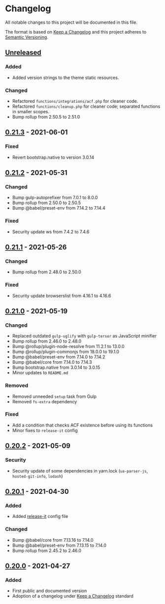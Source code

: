 # Changelog
All notable changes to this project will be documented in this file.

The format is based on [Keep a Changelog][Keep a Changelog] and this project adheres to [Semantic Versioning][Semantic Versioning].

## [Unreleased]

### Added
- Added version strings to the theme static resources.

### Changed
- Refactored `functions/integrations/acf.php` for cleaner code.
- Refactored `functions/cleanup.php` for cleaner code; separated functions in smaller scopes.
- Bump rollup from 2.50.5 to 2.51.0

## [0.21.3] - 2021-06-01

### Fixed
- Revert bootstrap.native to version 3.0.14

## [0.21.2] - 2021-05-31

### Changed 
- Bump gulp-autoprefixer from 7.0.1 to 8.0.0
- Bump rollup from 2.50.0 to 2.50.5
- Bump @babel/preset-env from 7.14.2 to 7.14.4

### Fixed
- Security update ws from 7.4.2 to 7.4.6

## [0.21.1] - 2021-05-26

### Changed 
- Bump rollup from 2.48.0 to 2.50.0

### Fixed
- Security update browserslist from 4.16.1 to 4.16.6

## [0.21.0] - 2021-05-19

### Changed 
- Replaced outdated `gulp-uglify` with `gulp-terser` as JavaScript minifier
- Bump rollup from 2.46.0 to 2.48.0
- Bump @rollup/plugin-node-resolve from 11.2.1 to 13.0.0
- Bump @rollup/plugin-commonjs from 18.0.0 to 19.1.0
- Bump @babel/preset-env from 7.14.0 to 7.14.2
- Bump @babel/core from 7.14.0 to 7.14.3
- Bump bootstrap.native from 3.0.14 to 3.0.15
- Minor updates to `README.md`

### Removed
- Removed unneeded `setup` task from Gulp
- Removed `fs-extra` dependency

### Fixed
- Add a condition that checks ACF existence before using its functions
- Minor fixes to `release-it` config

## [0.20.2] - 2021-05-09

### Security

- Security update of some dependencies in yarn.lock (`ua-parser-js`, `hosted-git-info`, `lodash`)

## [0.20.1] - 2021-04-30

### Added
- Added [release-it](https://github.com/release-it/release-it) config file

### Changed 
- Bump @babel/core from 7.13.16 to 7.14.0
- Bump @babel/preset-env from 7.13.15 to 7.14.0
- Bump rollup from 2.45.2 to 2.46.0

## [0.20.0] - 2021-04-27

### Added
- First public and documented version
- Adoption of a changelog under [Keep a Changelog][Keep a Changelog] standard


<!-- Links -->
[Keep a Changelog]: https://keepachangelog.com/
[Semantic Versioning]: https://semver.org/

<!-- Versions -->
[Unreleased]: https://github.com/stefanobartoletti/bricks/compare/master...devel

[0.21.3]: https://github.com/stefanobartoletti/bricks/compare/v0.21.2...v0.21.3
[0.21.2]: https://github.com/stefanobartoletti/bricks/compare/v0.21.1...v0.21.2
[0.21.1]: https://github.com/stefanobartoletti/bricks/compare/v0.21.0...v0.21.1
[0.21.0]: https://github.com/stefanobartoletti/bricks/compare/v0.20.2...v0.21.0
[0.20.2]: https://github.com/stefanobartoletti/bricks/compare/v0.20.1...v0.20.2
[0.20.1]: https://github.com/stefanobartoletti/bricks/compare/v0.20.0...v0.20.1
[0.20.0]: https://github.com/stefanobartoletti/bricks/releases/v0.20.0
